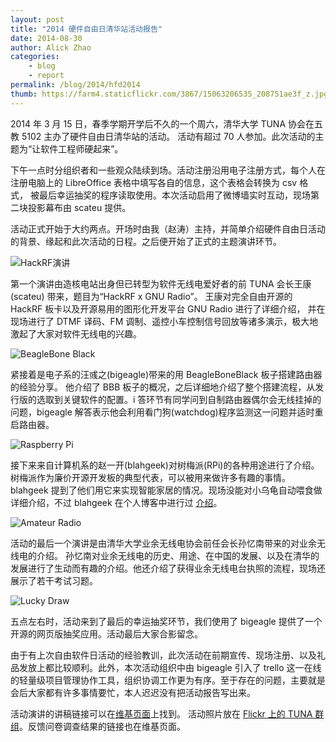 ```yaml
---
layout: post
title: "2014 硬件自由日清华站活动报告"
date: 2014-08-30
author: Alick Zhao
categories:
    - blog
    - report
permalink: /blog/2014/hfd2014
thumb: https://farm4.staticflickr.com/3867/15063206535_208751ae3f_z.jpg
---
```


2014 年 3 月 15 日，春季学期开学后不久的一个周六，清华大学 TUNA 协会在五教 5102 主办了硬件自由日清华站的活动。
活动有超过 70 人参加。此次活动的主题为“让软件工程师硬起来”。

下午一点时分组织者和一些观众陆续到场。活动注册沿用电子注册方式，每个人在注册电脑上的 LibreOffice 表格中填写各自的信息，这个表格会转换为 csv 格式，
被最后幸运抽奖的程序读取使用。本次活动启用了微博墙实时互动，现场第二块投影幕布由 scateu 提供。

<!--more-->


活动正式开始于大约两点。开场时由我（赵涛）主持，并简单介绍硬件自由日活动的背景、缘起和此次活动的日程。之后便开始了正式的主题演讲环节。

![HackRF演讲](https://farm4.staticflickr.com/3859/15063302045_f90c64436f_z.jpg)

第一个演讲由造核电站出身但已转型为软件无线电爱好者的前 TUNA 会长王康 (scateu) 带来，题目为“HackRF x GNU Radio”。
王康对完全自由开源的 HackRF 板卡以及开源易用的图形化开发平台 GNU Radio 进行了详细介绍，
并在现场进行了 DTMF 译码、FM 调制、遥控小车控制信号回放等诸多演示，极大地激起了大家对软件无线电的兴趣。

![BeagleBone Black](https://farm4.staticflickr.com/3867/15063206535_208751ae3f_z.jpg)

紧接着是电子系的汪彧之(bigeagle)带来的用 BeagleBoneBlack 板子搭建路由器的经验分享。
他介绍了 BBB 板子的概况，之后详细地介绍了整个搭建流程，从发行版的选取到关键软件的配置。i
答环节有同学问到自制路由器偶尔会无线挂掉的问题，bigeagle 解答表示他会利用看门狗(watchdog)程序监测这一问题并适时重启路由器。

![Raspberry Pi](https://www.flickr.com/photos/alick9188/14876530750)

接下来来自计算机系的赵一开(blahgeek)对树梅派(RPi)的各种用途进行了介绍。
树梅派作为廉价开源开发板的典型代表，可以被用来做许多有趣的事情。
blahgeek 提到了他们用它来实现智能家居的情况。现场没能对小乌龟自动喂食做详细介绍，不过 blahgeek 在个人博客中进行过
[介绍](https://blog.blahgeek.com/jian-yi-zi-dong-wei-gui-ji-wei-shi-yao-zhe-ye-hui-gu-du-sheng.html)。

![Amateur Radio](https://farm4.staticflickr.com/3878/14876575778_1ff3205993_z.jpg)

活动的最后一个演讲是由清华大学业余无线电协会前任会长孙忆南带来的对业余无线电的介绍。
孙忆南对业余无线电的历史、用途、在中国的发展、以及在清华的发展进行了生动而有趣的介绍。他还介绍了获得业余无线电台执照的流程，现场还展示了若干考试习题。

![Lucky Draw](https://farm4.staticflickr.com/3870/14876493080_6a73e574ea_z.jpg)

五点左右时，活动来到了最后的幸运抽奖环节，我们使用了 bigeagle 提供了一个开源的网页版抽奖应用。活动最后大家合影留念。

由于有上次自由软件日活动的经验教训，此次活动在前期宣传、现场注册、以及礼品发放上都比较顺利。此外，本次活动组织中由 bigeagle 引入了 trello
这一在线的轻量级项目管理协作工具，组织协调工作更为有序。至于存在的问题，主要就是会后大家都有许多事情要忙，本人迟迟没有把活动报告写出来。

活动演讲的讲稿链接可以在[维基页面](http://wiki.hfday.org/2014/China/Beijing/TUNA)上找到。
活动照片放在 [Flickr 上的 TUNA 群组](https://www.flickr.com/groups/tuna/)。反馈问卷调查结果的链接也在维基页面。
